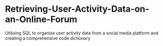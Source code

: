 # Retrieving-User-Activity-Data-on-an-Online-Forum
Utilising SQL to organise user activity data from a social media platform and creating a comprehensive code dictionary 
